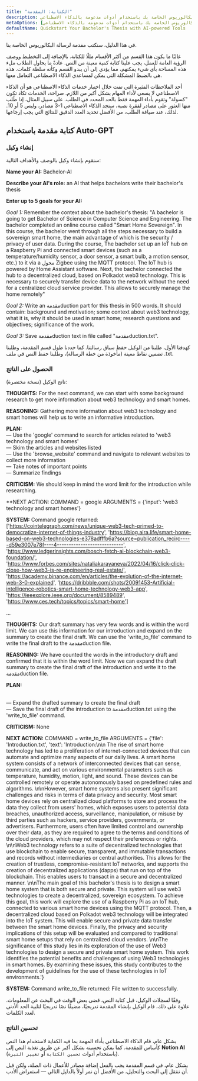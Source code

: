 ```yaml
---
title: "الكتابة: المقدمة"
description: ابدأ رسالة البكالوريوس الخاصة بك باستخدام أدوات مدعومة بالذكاء الاصطناعي
metaOptions: [تعلم, ابدأ رسالة البكالوريوس الخاصة بك باستخدام أدوات مدعومة بالذكاء الاصطناعي]
defaultName: Quickstart Your Bachelor's Thesis with AI-powered Tools
---
```


<RoboAcademyText fWeight="500">
في هذا الدليل، سنكتب مقدمة لرسالة البكالوريوس الخاصة بنا.
</RoboAcademyText>

غالبًا ما يكون هذا القسم من أكثر الأقسام مللًا للكتابة. بالإضافة إلى التخطيط ووصف الرؤية العامة للعمل، يجب علينا كتابة كمية معينة من النص. عادةً ما يحاول الطلاب ملء هذه المساحة بأي شيء يمكنهم، مما يؤدي إلى أن يبدو القسم وكأنه سلطة كلمات. هذه هي بالضبط المشكلة التي يمكن لمساعدي الذكاء الاصطناعي التعامل معها.

أحد الملاحظات المثيرة التي تمت خلال اختبار خدمات الذكاء الاصطناعي هو أن الذكاء الاصطناعي لا يسعى لأداء المهام بشكل أكبر من اللازم. صراحة، الخدمات تكاد تكون "كسولة" وتقوم بأداء المهمة فقط بالحد المحدد في الطلب. على سبيل المثال، إذا طُلب منها العثور على مصادر لفقرة نصية، ستجد الذكاء الاصطناعي 1-3 مصادر، وليس 5 أو 10. لذلك، عند صياغة الطلب، من الأفضل تحديد العدد الدقيق للنتائج التي يجب إرجاعها.

## كتابة مقدمة باستخدام Auto-GPT

### إنشاء وكيل

سنقوم بإنشاء وكيل بالوصف والأهداف التالية:

<RoboAcademyTerminal title="Auto-GPT Terminal">

**Name your AI:** Bachelor-AI

**Describe your AI's role:** an AI that helps bachelors write their bachelor's thesis

**Enter up to 5 goals for your AI:**

*Goal 1:* Remember the context about the bachelor's thesis: "A bachelor is going to get Bachelor of Science in Computer Science and Engineering. The bachelor completed an online course called "Smart Home Sovereign". In this course, the bachelor went through all the steps necessary to build a sovereign smart home, the main advantage of which is the security / privacy of user data. During the course, The bachelor set up an IoT hub on a Raspberry Pi and connected smart devices (such as a temperature/humidity sensor, a door sensor, a smart bulb, a motion sensor, etc.) to it via a محول Zigbee using the MQTT protocol. The IoT hub is powered by Home Assistant software. Next, the bachelor connected the hub to a decentralized cloud, based on Polkadot web3 technology. This is necessary to securely transfer device data to the network without the need for a centralized cloud service provider. This allows to securely manage the home remotely"

*Goal 2:* Write an مقدمةduction part for this thesis in 500 words. It should contain: background and motivation; some context about web3 technology, what it is, why it should be used in smart home; research questions and objectives; significance of the work.

*Goal 3:* Save مقدمةduction text in file called "مقدمةduction.txt".

</RoboAcademyTerminal>

كهدفنا الأول، طلبنا من الوكيل حفظ سياق رسالتنا. كما حددنا طول قسم المقدمة، وطلبنا تضمين نقاط معينة (مأخوذة من خطة الرسالة)، وطلبنا حفظ النص في ملف .txt.

### الحصول على الناتج

ناتج الوكيل (نسخة مختصرة):

<RoboAcademyTerminal title="AutoGPT">

**THOUGHTS:**  For the next command, we can start with some background research to get more information about web3 technology and smart homes.

**REASONING:**  Gathering more information about web3 technology and smart homes will help us to write an informative introduction.

**PLAN:** 
<br/>&mdash;  Use the 'google' command to search for articles related to 'web3 technology and smart homes'
<br/>&mdash;  Skim the articles and websites listed
<br/>&mdash;  Use the 'browse_website' command and navigate to relevant websites to collect more information
<br/>&mdash;  Take notes of important points
<br/>&mdash;  Summarize findings

**CRITICISM:**  We should keep in mind the word limit for the introduction while researching.

**NEXT ACTION:  COMMAND = google ARGUMENTS = {'input': 'web3 technology and smart homes'}

**SYSTEM:**  Command google returned: ['https://cointelegraph.com/news/unique-web3-tech-primed-to-democratize-internet-of-things-industry', 'https://blog.aira.life/smart-home-based-on-web3-technologies-e378adfffb6a?source=publication_recirc-----d59e3007e78f----4----------------------------', 'https://www.ledgerinsights.com/bosch-fetch-ai-blockchain-web3-foundation/', 'https://www.forbes.com/sites/nataliakarayaneva/2022/04/16/click-click-close-how-web3-is-re-engineering-real-estate/', 'https://academy.binance.com/en/articles/the-evolution-of-the-internet-web-3-0-explained', 'https://dribbble.com/shots/20091453-Artificial-intelligence-robotics-smart-home-technology-web3-app', 'https://ieeexplore.ieee.org/document/8589489', 'https://www.ces.tech/topics/topics/smart-home']

...

**THOUGHTS:**  Our draft summary has very few words and is within the word limit. We can use this information for our introduction and expand on the summary to create the final draft. We can use the 'write_to_file' command to write the final draft to the مقدمةduction file.

**REASONING:**  We have counted the words in the introductory draft and confirmed that it is within the word limit. Now we can expand the draft summary to create the final draft of the introduction and write it to the مقدمةduction file.

**PLAN:**

<br/>&mdash;  Expand the drafted summary to create the final draft
<br/>&mdash;  Save the final draft of the introduction to مقدمةduction.txt using the 'write_to_file' command.

**CRITICISM:**  None

**NEXT ACTION:**  COMMAND = write_to_file ARGUMENTS = {'file': 'Introduction.txt', 'text': 'Introduction:\\n\\n The rise of smart home technology has led to a proliferation of internet-connected devices that can automate and optimize many aspects of our daily lives. A smart home system consists of a network of interconnected devices that can sense, communicate, and act on various environmental parameters such as temperature, humidity, motion, light, and sound. These devices can be controlled remotely or operate autonomously based on predefined rules and algorithms. \\n\\nHowever, smart home systems also present significant challenges and risks in terms of data privacy and security. Most smart home devices rely on centralized cloud platforms to store and process the data they collect from users' homes, which exposes users to potential data breaches, unauthorized access, surveillance, manipulation, or misuse by third parties such as hackers, service providers, governments, or advertisers. Furthermore, users often have limited control and ownership over their data, as they are required to agree to the terms and conditions of the cloud providers, which may not respect their preferences or rights. \\n\\nWeb3 technology refers to a suite of decentralized technologies that use blockchain to enable secure, transparent, and immutable transactions and records without intermediaries or central authorities. This allows for the creation of trustless, compromise-resistant IoT networks, and supports the creation of decentralized applications (dapps) that run on top of the blockchain. This enables users to transact in a secure and decentralized manner. \\n\\nThe main goal of this bachelor's thesis is to design a smart home system that is both secure and private. This system will use web3 technologies to create a decentralized, sovereign ecosystem. To achieve this goal, this work will explore the use of a Raspberry Pi as an IoT hub, connected to various smart home devices using the MQTT protocol. Then, a decentralized cloud based on Polkadot web3 technology will be integrated into the IoT system. This will enable secure and private data transfer between the smart home devices. Finally, the privacy and security implications of this setup will be evaluated and compared to traditional smart home setups that rely on centralized cloud vendors. \\n\\nThe significance of this study lies in its exploration of the use of Web3 technologies to design a secure and private smart home system. This work identifies the potential benefits and challenges of using Web3 technologies in smart homes. By examining these issues, this study contributes to the development of guidelines for the use of these technologies in IoT environments.'}

**SYSTEM:**  Command write_to_file returned: File written to successfully.

</RoboAcademyTerminal>

وفقًا لسجلات الوكيل، قبل كتابة النص، قضى بعض الوقت في البحث عن المعلومات. علاوة على ذلك، قام الوكيل بإنشاء المقدمة تدريجيًا، مضيفًا نصًا تدريجيًا لتلبية الحد الأدنى لعدد الكلمات.

### تحسين الناتج

بشكل عام، قام الذكاء الاصطناعي بأداء المهمة بما فيه الكفاية لاستخدام هذا النص كأساس للمقدمة. كما يمكن تحسينه بشكل أكبر عن طريق تغذية النص إلى **Notion AI** (باستخدام أدوات `تحسين الكتابة` أو `تغيير النبرة`).

<RoboAcademyText>
بشكل عام، في قسم المقدمة يجب بالفعل إضافة مصادر للأعمال ذات الصلة، ولكن قبل أن ننتقل إلى البحث والتحليل، من الأفضل أن نمر أولاً بالدليل التالي — استعراض الأدب.
</RoboAcademyText>